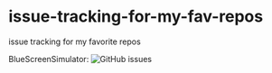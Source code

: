 # issue-tracking-for-my-fav-repos
issue tracking for my favorite repos

BlueScreenSimulator:  ![GitHub issues](https://img.shields.io/github/issues-raw/FlyTechVideos/BluescreenSimulator?label=Issues%20open%3A&style=plastic)
